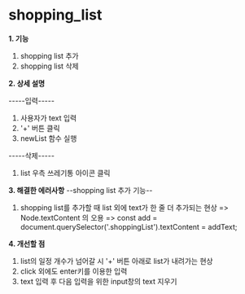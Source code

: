 # shopping_list

**1. 기능**
  1. shopping list 추가
  2. shopping list 삭제

**2. 상세 설명**

  -----입력-----
  1. 사용자가 text 입력
  2. '+' 버튼 클릭
  3. newList 함수 실행

  -----삭제-----
  
  1. list 우측 쓰레기통 아이콘 클릭

**3. 해결한 에러사항**
  --shopping list 추가 기능--
  1. shopping list를 추가할 때 list 외에 text가 한 줄 더 추가되는 현상
    =>  Node.textContent 의 오용
    =>  const add = document.querySelector('.shoppingList').textContent = addText;
  
**4. 개선할 점**
1. list의 일정 개수가 넘어갈 시 '+' 버튼 아래로 list가 내려가는 현상
2. click 외에도 enter키를 이용한 입력
3. text 입력 후 다음 입력을 위한 input창의 text 지우기
